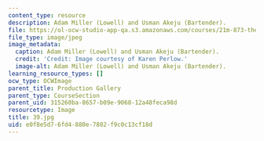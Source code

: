 ```yaml
---
content_type: resource
description: Adam Miller (Lowell) and Usman Akeju (Bartender).
file: https://ol-ocw-studio-app-qa.s3.amazonaws.com/courses/21m-873-theater-arts-topics-fall-2004-january-iap-2005/e0f8e5d76fd4880e7802f9c0c13cf18d_39.jpg
file_type: image/jpeg
image_metadata:
  caption: Adam Miller (Lowell) and Usman Akeju (Bartender).
  credit: 'Credit: Image courtesy of Karen Perlow.'
  image-alt: Adam Miller (Lowell) and Usman Akeju (Bartender).
learning_resource_types: []
ocw_type: OCWImage
parent_title: Production Gallery
parent_type: CourseSection
parent_uid: 315260ba-8657-b09e-9068-12a48feca98d
resourcetype: Image
title: 39.jpg
uid: e0f8e5d7-6fd4-880e-7802-f9c0c13cf18d
---
```

